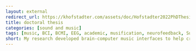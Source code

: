 ```yaml
---
layout: external
redirect_url: https://khofstadter.com/assets/doc/Hofstadter2022PhDThesis_v.3_compressed_newCover.pdf
title: doctoral thesis
categories: [sound and music]
tags: [music, BCI, BCMI, EEG, academic, musification, neurofeedback, SuperCollider, programming]
short: My research developed brain-computer music interfaces to help create and maintain meditative states of mind.
---
```

